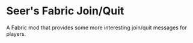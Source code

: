 # Seer's Fabric Join/Quit

A Fabric mod that provides some more interesting join/quit messages for players. 
